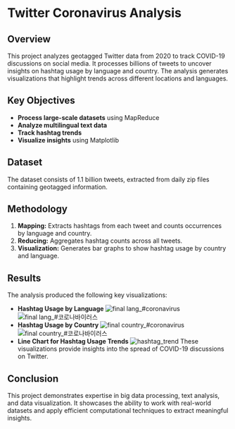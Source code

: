 # **Twitter Coronavirus Analysis**

## **Overview**
This project analyzes geotagged Twitter data from 2020 to track COVID-19 discussions on social media. It processes billions of tweets to uncover insights on hashtag usage by language and country. The analysis generates visualizations that highlight trends across different locations and languages.

## **Key Objectives**
- **Process large-scale datasets** using MapReduce  
- **Analyze multilingual text data**  
- **Track hashtag trends**  
- **Visualize insights** using Matplotlib  

## **Dataset**
The dataset consists of 1.1 billion tweets, extracted from daily zip files containing geotagged information.

## **Methodology**
1. **Mapping:** Extracts hashtags from each tweet and counts occurrences by language and country.  
2. **Reducing:** Aggregates hashtag counts across all tweets.  
3. **Visualization:** Generates bar graphs to show hashtag usage by country and language.  

## **Results**
The analysis produced the following key visualizations:
- **Hashtag Usage by Language**
![final lang_#coronavirus](https://github.com/user-attachments/assets/a5bcff63-1220-48d5-943c-4a934b7ba717)
![final lang_#코로나바이러스](https://github.com/user-attachments/assets/39a8a4b7-543e-4841-b232-81447ae7e40b)
- **Hashtag Usage by Country**
![final country_#coronavirus](https://github.com/user-attachments/assets/936a19ae-606b-4be2-88ca-11271f138e8f)
![final country_#코로나바이러스](https://github.com/user-attachments/assets/d51c838e-6ffe-4975-9c88-0de74780e20f)
- **Line Chart for Hashtag Usage Trends**
![hashtag_trend](https://github.com/user-attachments/assets/51399d74-97a8-49e7-8646-9eb565a0a458)
These visualizations provide insights into the spread of COVID-19 discussions on Twitter.

## **Conclusion**
This project demonstrates expertise in big data processing, text analysis, and data visualization. It showcases the ability to work with real-world datasets and apply efficient computational techniques to extract meaningful insights.

